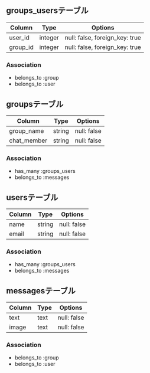 
## groups_usersテーブル

|Column|Type|Options|
|------|----|-------|
|user_id|integer|null: false, foreign_key: true|
|group_id|integer|null: false, foreign_key: true|

### Association
- belongs_to :group
- belongs_to :user

## groupsテーブル

|Column|Type|Options|
|------|----|-------|
|group_name|string|null: false|
|chat_member|string|null: false|

### Association
- has_many :groups_users
- belongs_to :messages

## usersテーブル

|Column|Type|Options|
|------|----|-------|
|name|string|null: false|
|email|string|null: false|

### Association
- has_many :groups_users
- belongs_to :messages

## messagesテーブル

|Column|Type|Options|
|------|----|-------|
|text|text|null: false|
|image|text|null: false|

### Association
- belongs_to :group
- belongs_to :user
